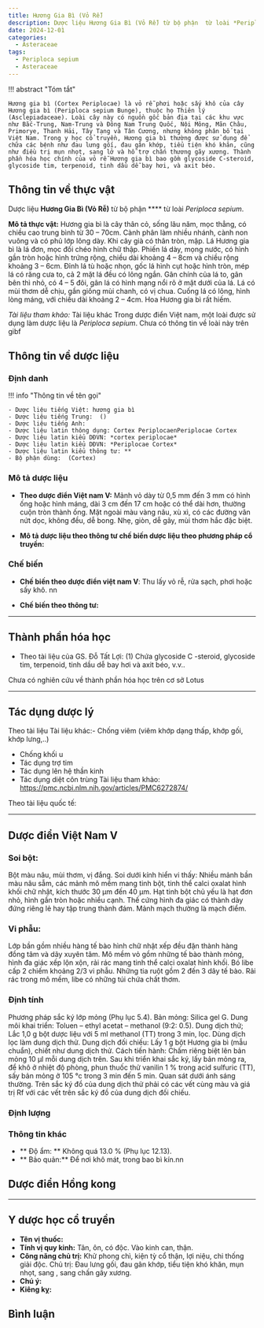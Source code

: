 ```yaml
---
title: Hương Gia Bì (Vỏ Rễ)
description: Dược liệu Hương Gia Bì (Vỏ Rễ) từ bộ phận  từ loài *Periploca sepium*
date: 2024-12-01
categories:
  - Asteraceae
tags:
  - Periploca sepium
  - Asteraceae
---
```

!!! abstract "Tóm tắt"

    Hương gia bì (Cortex Periplocae) là vỏ rễ phơi hoặc sấy khô của cây Hương gia bì (Periploca sepium Bunge), thuộc họ Thiên lý (Asclepiadaceae). Loài cây này có nguồn gốc bản địa tại các khu vực như Bắc-Trung, Nam-Trung và Đông Nam Trung Quốc, Nội Mông, Mãn Châu, Primorye, Thanh Hải, Tây Tạng và Tân Cương, nhưng không phân bố tại Việt Nam. Trong y học cổ truyền, Hương gia bì thường được sử dụng để chữa các bệnh như đau lưng gối, đau gân khớp, tiểu tiện khó khăn, cũng như điều trị mụn nhọt, sang lở và hỗ trợ chấn thương gãy xương. Thành phần hóa học chính của vỏ rễ Hương gia bì bao gồm glycoside C-steroid, glycoside tim, terpenoid, tinh dầu dễ bay hơi, và axit béo.

## Thông tin về thực vật


Dược liệu **Hương Gia Bì (Vỏ Rễ)** từ bộ phận **** từ loài *Periploca sepium*.

**Mô tả thực vật:** Hương gia bì là cây thân cỏ, sống lâu năm, mọc thẳng, có chiều cao trung bình từ 30 – 70cm. Cành phân làm nhiều nhánh, cành non vuông và có phủ lớp lông dày. Khi cây già có thân tròn, mập. Lá Hương gia bì là lá đơn, mọc đối chéo hình chữ thập. Phiến lá dày, mọng nước, có hình gần tròn hoặc hình trứng rộng, chiều dài khoảng 4 – 8cm và chiều rộng khoảng 3 – 6cm. Đỉnh lá tù hoặc nhọn, gốc lá hình cụt hoặc hình tròn, mép lá có răng cưa to, cả 2 mặt lá đều có lông ngắn. Gân chính của lá to, gân bên thì nhỏ, có 4 – 5 đôi, gân lá có hình mạng nổi rõ ở mặt dưới của lá. Lá có mùi thơm dễ chịu, gần giống mùi chanh, có vị chua. Cuống lá có lông, hình lòng máng, với chiều dài khoảng 2 – 4cm. Hoa Hương gia bì rất hiếm.

*Tài liệu tham khảo:* Tài liệu khác 
Trong dược điển Việt nam, một loài được sử dụng làm dược liệu là *Periploca sepium*. 
Chưa có thông tin về loài này trên gibf


## Thông tin về dược liệu 

### Định danh

!!! info "Thông tin về tên gọi"

    - Dược liệu tiếng Việt: hương gia bì
    - Dược liệu tiếng Trung:  ()
    - Dược liệu tiếng Anh: 
    - Dược liệu latin thông dụng: Cortex PeriplocaenPeriplocae Cortex
    - Dược liệu latin kiểu DĐVN: *cortex periplocae*
    - Dược liệu latin kiểu DĐVN: *Periplocae Cortex*
    - Dược liệu latin kiểu thông tư: **
    - Bộ phận dùng:  (Cortex)

### Mô tả dược liệu 

- **Theo dược điển Việt nam V:** Mảnh vỏ dày từ 0,5 mm đến 3 mm có hình ống hoặc hình máng, dài 3 cm đến 17 cm hoặc có thể dài hơn, thường cuộn tròn thành ống. Mặt ngoài màu vàng nâu, xù xì, có các đường vân nứt dọc, không đều, dễ bong. Nhẹ, giòn, dễ gãy, mùi thơm hắc đặc biệt.

- **Mô tả dược liệu theo thông tư chế biến dược liệu theo phương pháp cổ truyền:** 

### Chế biến 

- **Chế biến theo dược điển việt nam V**: Thu lấy vỏ rễ, rửa sạch, phơi hoặc sấy khô. nn

- **Chế biến theo thông tư:** 

--- 

## Thành phần hóa học

- Theo tài liệu của GS. Đỗ Tất Lợi:  (1) Chứa glycoside C -steroid, glycoside tim, terpenoid, tinh dầu dễ bay hơi và axit béo, v.v..
    
Chưa có nghiên cứu về thành phần hóa học trên cơ sở Lotus

---

## Tác dụng dược lý

Theo tài liệu Tài liệu khác:- Chống viêm (viêm khớp dạng thấp, khớp gối, khớp lưng,..)
- Chống khối u
- Tác dụng trợ tim
- Tác dụng lên hệ thần kinh
- Tác dụng diệt côn trùng
Tài liệu tham khảo: https://pmc.ncbi.nlm.nih.gov/articles/PMC6272874/

Theo tài liệu quốc tế: 

---

## Dược điển Việt Nam V

### Soi bột:

Bột màu nâu, mùi thơm, vị đắng. Soi dưới kính hiển vi thấy: Nhiều mảnh bần màu nâu sẫm, các mảnh mô mềm mang tinh bột, tinh thể calci oxalat hình khối chữ nhật, kích thước 30 μm đến 40 μm. Hạt tinh bột chủ yếu là hạt đơn nhỏ, hình gần tròn hoặc nhiều cạnh. Thế cứng hình đa giác có thành dày đứng riêng lẻ hay tập trung thành đám. Mảnh mạch thường là mạch điểm.

<!-- Hình ảnh soi bột sẽ được tự động chèn vào đây sau -->

### Vi phẫu:

Lớp bần gồm nhiều hàng tế bào hình chữ nhật xếp đều đặn thành hàng đồng tâm và dãy xuyên tâm. Mô mềm vỏ gồm những tế bào thành mỏng, hình đa giác xếp lộn xộn, rải rác mang tinh thể calci oxalat hình khối. Bó libe cấp 2 chiếm khoảng 2/3 vi phẫu. Những tia ruột gồm 2 đến 3 dãy tế bào. Rải rác trong mô mềm, libe có những túi chứa chất thơm.

<!-- Hình ảnh vi phẫu sẽ được tự động chèn vào đây sau -->

### Định tính

Phương pháp sắc ký lớp mỏng (Phụ lục 5.4). Bản mỏng: Silica gel G. Dung môi khai triển: Toluen – ethyl acetat – methanol (9:2: 0.5). Dung dịch thử; Lắc 1,0 g bột dược liệu với 5 ml methanol (TT) trong 3 min, lọc. Dùng dịch lọc làm dung dịch thử. Dung dịch đối chiếu: Lấy 1 g bột Hương gia bì (mẫu chuẩn), chiết như dung dịch thử. Cách tiến hành: Chấm riêng biệt lên bản mỏng 10 μl mỗi dung dịch trên. Sau khi triển khai sắc ký, lấy bản mỏng ra, để khô ở nhiệt độ phòng, phun thuốc thử vanilin 1 % trong acid sulfuric (TT), sấy bản mỏng ở 105 °c trong 3 min đến 5 min. Quan sát dưới ánh sáng thường. Trên sắc ký đồ của dung dịch thử phải có các vết cùng màu và giá trị Rf với các vết trên sắc ký đồ của dung dịch đối chiếu.

### Định lượng



### Thông tin khác 

- ** Độ ẩm: ** Không quá 13.0 % (Phụ lục 12.13).
- ** Bảo quản:** Để nơi khô mát, trong bao bì kín.nn

## Dược điển Hồng kong

<!-- PDF sẽ được tự động chèn vào đây sau -->


---

## Y dược học cổ truyền

- **Tên vị thuốc:** 
- **Tính vị quy kinh:** Tân, ôn, có độc. Vào kinh can, thận.
- **Công năng chủ trị:** Khử phong chì, kiện tỳ cổ thận, lợi niệu, chi thống
giải độc. Chủ trị: Đau lưng gối, đau gân khớp, tiểu tiện khó
khăn, mụn nhọt, sang , sang chấn gãy xương.
- **Chú ý:** 
- **Kiêng kỵ:** 



## Bình luận

<div id="giscus-container"></div>
<script src="https://giscus.app/client.js"
        data-repo="hoangson0787/CSDL-duoc-lieu"
        data-repo-id="R_kgDONbMRNA"
        data-category="Duoc lieu"
        data-category-id="DIC_kwDONbMRNM4ClklR"
        data-mapping="pathname"
        data-strict="0"
        data-reactions-enabled="1"
        data-emit-metadata="1"
        data-input-position="bottom"
        data-theme="light"
        data-lang="en"
        crossorigin="anonymous"
        async>
</script>

